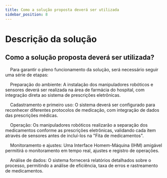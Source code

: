 ```yaml
---
title: Como a solução proposta deverá ser utilizada
sidebar_position: 8
---
```


# Descrição da solução

## Como a solução proposta deverá ser utilizada?

&nbsp;&nbsp;&nbsp;&nbsp;Para garantir o pleno funcionamento da solução, será necessário seguir uma série de etapas:

&nbsp;&nbsp;&nbsp;&nbsp;Preparação do ambiente: A instalação dos manipuladores robóticos e sensores deverá ser realizada na área de farmácia do hospital, com integração direta ao sistema de prescrições eletrônicas.

&nbsp;&nbsp;&nbsp;&nbsp;Cadastramento e primeiro uso: O sistema deverá ser configurado para reconhecer diferentes protocolos de medicação, com integração de dados das prescrições médicas.

&nbsp;&nbsp;&nbsp;&nbsp;Operação: Os manipuladores robóticos realizarão a separação dos medicamentos conforme as prescrições eletrônicas, validando cada item através de sensores antes de incluí-los na "Fita de medicamentos".

&nbsp;&nbsp;&nbsp;&nbsp;Monitoramento e ajustes: Uma Interface Homem-Máquina (IHM) amigável permitirá o monitoramento em tempo real, ajustes e registro de operações.

&nbsp;&nbsp;&nbsp;&nbsp;Análise de dados: O sistema fornecerá relatórios detalhados sobre o processo, permitindo a análise de eficiência, taxa de erros e rastreamento de medicamentos.


